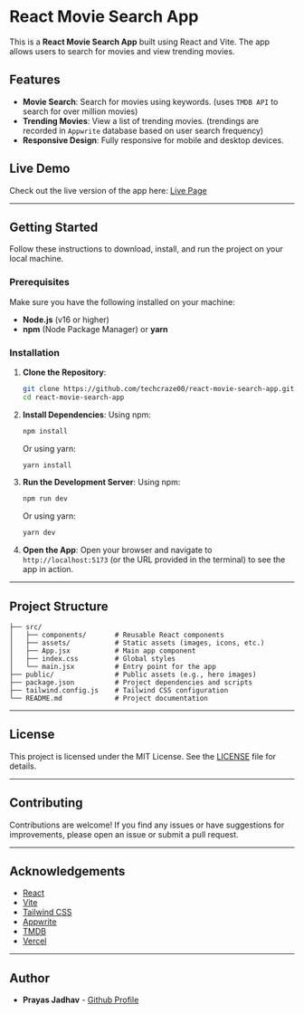 # React Movie Search App

This is a **React Movie Search App** built using React and Vite. The app allows users to search for movies and view trending movies.
## Features

- **Movie Search**: Search for movies using keywords. (uses `TMDB API` to search for over million movies)
- **Trending Movies**: View a list of trending movies. (trendings are recorded in `Appwrite` database based on user search frequency)
- **Responsive Design**: Fully responsive for mobile and desktop devices.

## Live Demo

Check out the live version of the app here: [Live Page](https://react-movie-search-app-62tz.vercel.app)  


---

## Getting Started

Follow these instructions to download, install, and run the project on your local machine.

### Prerequisites

Make sure you have the following installed on your machine:

- **Node.js** (v16 or higher)
- **npm** (Node Package Manager) or **yarn**

### Installation

1. **Clone the Repository**:
   ```bash
   git clone https://github.com/techcraze00/react-movie-search-app.git
   cd react-movie-search-app

2. **Install Dependencies**:
   Using npm:
   ```bash
   npm install
   ```
   Or using yarn:
   ```bash
   yarn install
   ```

3. **Run the Development Server**:
   Using npm:
   ```bash
   npm run dev
   ```
   Or using yarn:
   ```bash
   yarn dev
   ```

4. **Open the App**:
   Open your browser and navigate to `http://localhost:5173` (or the URL provided in the terminal) to see the app in action.

---

## Project Structure
```react-movie-search-app/
├── src/
│   ├── components/       # Reusable React components
│   ├── assets/           # Static assets (images, icons, etc.)
│   ├── App.jsx           # Main app component
│   ├── index.css         # Global styles
│   └── main.jsx          # Entry point for the app
├── public/               # Public assets (e.g., hero images)
├── package.json          # Project dependencies and scripts
├── tailwind.config.js    # Tailwind CSS configuration
└── README.md             # Project documentation
```

---

## License
This project is licensed under the MIT License. See the [LICENSE](https://github.com/techcraze00/react-movie-search-app/blob/gh-page/LICENSE.md) file for details.

---

## Contributing
Contributions are welcome! If you find any issues or have suggestions for improvements, please open an issue or submit a pull request.

---

## Acknowledgements
- [React](https://reactjs.org/)
- [Vite](https://vitejs.dev/)
- [Tailwind CSS](https://tailwindcss.com/)
- [Appwrite](https://appwrite.io/)
- [TMDB](https://www.themoviedb.org/)
- [Vercel](https://vercel.app)

---

## Author
- **Prayas Jadhav** - [Github Profile](https://github.com/techcraze00)

